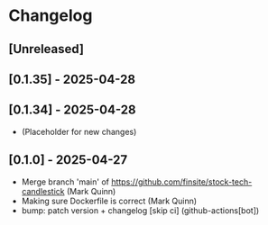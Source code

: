 # Changelog

## [Unreleased]

## [0.1.35] - 2025-04-28

## [0.1.34] - 2025-04-28

- (Placeholder for new changes)

## [0.1.0] - 2025-04-27

- Merge branch 'main' of https://github.com/finsite/stock-tech-candlestick (Mark
  Quinn)
- Making sure Dockerfile is correct (Mark Quinn)
- bump: patch version + changelog [skip ci] (github-actions[bot])
